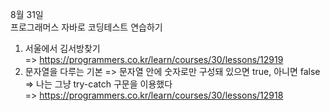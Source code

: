 8월 31일  
프로그래머스 자바로 코딩테스트 연습하기  
1. 서울에서 김서방찾기  
=> https://programmers.co.kr/learn/courses/30/lessons/12919  
2. 문자열을 다루는 기본 => 문자열 안에 숫자로만 구성돼 있으면 true, 아니면 false => 나는 그냥 try-catch 구문을 이용했다  
=> https://programmers.co.kr/learn/courses/30/lessons/12918
